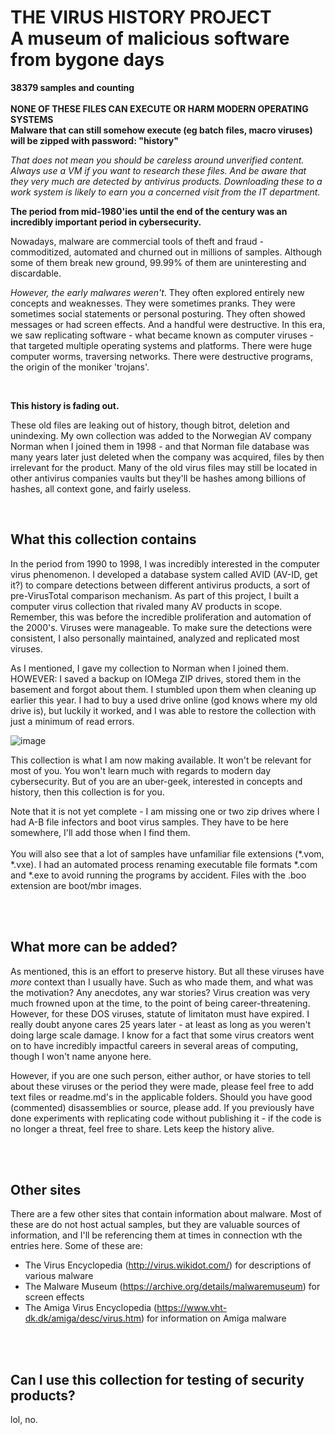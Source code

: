
<h1>THE VIRUS HISTORY PROJECT<br>A museum of malicious software from bygone days</h1>

**38379 samples and counting**
<br><br>
**NONE OF THESE FILES CAN EXECUTE OR HARM MODERN OPERATING SYSTEMS**<br>
**Malware that can still somehow execute (eg batch files, macro viruses) will be zipped with password: "history"**


*That does not mean you should be careless around unverified content. Always use a VM if you want to research these files.
And be aware that they very much are detected by antivirus products. Downloading these to a work system is likely to earn you a concerned visit from the IT department.*


**The period from mid-1980'ies until the end of the century was an incredibly important period in cybersecurity.**

Nowadays, malware are commercial tools of theft and fraud - commoditized, automated and churned out in millions of samples.
Although some of them break new ground, 99.99% of them are uninteresting and discardable.

*However, the early malwares weren't*. They often explored entirely new concepts and weaknesses. They were sometimes pranks. They were sometimes social statements or personal posturing. They often showed messages or had screen effects. And a handful were destructive. In this era, we saw replicating software - what became known as computer viruses - that targeted multiple operating systems and platforms. There were huge computer worms, traversing networks. There were destructive programs, the origin of the moniker 'trojans'. 

<br>

**This history is fading out.** 

These old files are leaking out of history, though bitrot, deletion and unindexing. My own collection was added to the Norwegian AV company Norman when I joined them in 1998 - and that Norman file database was many years later just deleted when the company was acquired, files by then irrelevant for the product. Many of the old virus files may still be located in other antivirus companies vaults but they'll be hashes among billions of hashes, all context gone, and fairly useless.



<br>
<h2>What this collection contains</h2>

In the period from 1990 to 1998, I was incredibly interested in the computer virus phenomenon. I developed a database system called AVID (AV-ID, get it?) to compare detections between different antivirus products, a sort of pre-VirusTotal comparison mechanism. As part of this project, I built a computer virus collection that rivaled many AV products in scope. Remember, this was before the incredible proliferation and automation of the 2000's. Viruses were manageable. To make sure the detections were consistent, I also personally maintained, analyzed and replicated most viruses.  

As I mentioned, I gave my collection to Norman when I joined them. HOWEVER: I saved a backup on IOMega ZIP drives, stored them in the basement and forgot about them. I stumbled upon them when cleaning up earlier this year. I had to buy a used drive online (god knows where my old drive is), but luckily it worked, and I was able to restore the collection with just a minimum of read errors.<br>

![image](https://github.com/user-attachments/assets/c7563e08-ebe1-40a6-b91a-b8de9a4b7128)




This collection is what I am now making available. It won't be relevant for most of you. You won't learn much with regards to modern day cybersecurity. But of you are an uber-geek, interested in concepts and history, then this collection is for you. 

Note that it is not yet complete - I am missing one or two zip drives where I had A-B file infectors and boot virus samples. They have to be here somewhere, I'll add those when I find them.
<br><br>You will also see that a lot of samples have unfamiliar file extensions (*.vom, *.vxe). I had an automated process renaming executable file formats *.com and *.exe to avoid running the programs by accident. Files with the .boo extension are boot/mbr images.




<br><br>
<h2>What more can be added?</h2>

As mentioned, this is an effort to preserve history. But all these viruses have *more* context than I usually have. Such as who made them, and what was the motivation? Any anecdotes, any war stories?
Virus creation was very much frowned upon at the time, to the point of being career-threatening. However, for these DOS viruses, statute of limitaton must have expired. I really doubt anyone cares 25 years 
later - at least as long as you weren't doing large scale damage. I know for a fact that some virus creators went on to have incredibly impactful careers in several areas of computing, though I won't name anyone here. 

However, if you are one such person, either author, or have stories to tell about these viruses or the period they were made, please feel free to add text files or readme.md's in the applicable folders. Should you have good (commented) disassemblies or source, please add. If you previously have done experiments with replicating code without publishing it - if the code is no longer a threat, feel free to share. Lets keep the history alive.


<br><br>
<h2>Other sites</h2>

There are a few other sites that contain information about malware. Most of these are do not host actual samples, but they are valuable sources of information, and I'll be referencing them at times in connection wth the entries here. Some of these are:

* The Virus Encyclopedia (http://virus.wikidot.com/) for descriptions of various malware 
* The Malware Museum (https://archive.org/details/malwaremuseum) for screen effects
* The Amiga Virus Encyclopedia (https://www.vht-dk.dk/amiga/desc/virus.htm) for information on Amiga malware



<br><br>
<h2>Can I use this collection for testing of security products?</h2>
lol, no.




